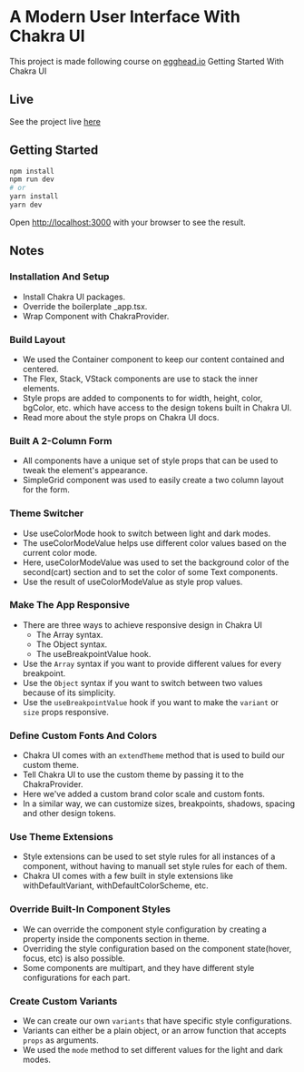# A Modern User Interface With Chakra UI

This project is made following course on [egghead.io](https://egghead.io/courses/build-a-modern-user-interface-with-chakra-ui-fac68106) Getting Started With Chakra UI

## Live

See the project live [here]()

## Getting Started

```bash
npm install
npm run dev
# or
yarn install
yarn dev
```

Open [http://localhost:3000](http://localhost:3000) with your browser to see the result.

## Notes

### Installation And Setup

- Install Chakra UI packages.
- Override the boilerplate \_app.tsx.
- Wrap Component with ChakraProvider.

### Build Layout

- We used the Container component to keep our content contained and centered.
- The Flex, Stack, VStack components are use to stack the inner elements.
- Style props are added to components to for width, height, color, bgColor, etc. which have access to the design tokens built in Chakra UI.
- Read more about the style props on Chakra UI docs.

### Built A 2-Column Form

- All components have a unique set of style props that can be used to tweak the element's appearance.
- SimpleGrid component was used to easily create a two column layout for the form.

### Theme Switcher

- Use useColorMode hook to switch between light and dark modes.
- The useColorModeValue helps use different color values based on the current color mode.
- Here, useColorModeValue was used to set the background color of the second(cart) section and to set the color of some Text components.
- Use the result of useColorModeValue as style prop values.

### Make The App Responsive

- There are three ways to achieve responsive design in Chakra UI
  - The Array syntax.
  - The Object syntax.
  - The useBreakpointValue hook.
- Use the `Array` syntax if you want to provide different values for every breakpoint.
- Use the `Object` syntax if you want to switch between two values because of its simplicity.
- Use the `useBreakpointValue` hook if you want to make the `variant` or `size` props responsive.

### Define Custom Fonts And Colors

- Chakra UI comes with an `extendTheme` method that is used to build our custom theme.
- Tell Chakra UI to use the custom theme by passing it to the ChakraProvider.
- Here we've added a custom brand color scale and custom fonts.
- In a similar way, we can customize sizes, breakpoints, shadows, spacing and other design tokens.

### Use Theme Extensions

- Style extensions can be used to set style rules for all instances of a component, without having to manuall set style rules for each of them.
- Chakra UI comes with a few built in style extensions like withDefaultVariant, withDefaultColorScheme, etc.

### Override Built-In Component Styles

- We can override the component style configuration by creating a property inside the components section in theme.
- Overriding the style configuration based on the component state(hover, focus, etc) is also possible.
- Some components are multipart, and they have different style configurations for each part.

### Create Custom Variants

- We can create our own `variants` that have specific style configurations.
- Variants can either be a plain object, or an arrow function that accepts `props` as arguments.
- We used the `mode` method to set different values for the light and dark modes.
